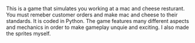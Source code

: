 This is a game that simulates you working at a mac and cheese resturant.
You must remeber customer orders and make mac and cheese to their standards.
It is coded in Python.
The game features many different aspects and mechanics in order to make gameplay unquie and exciting.
I also made the sprites myself.
